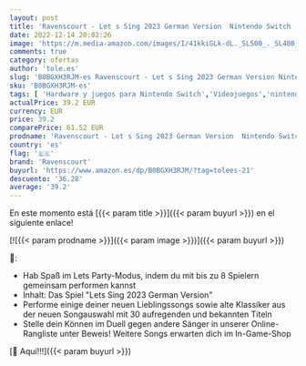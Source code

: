 ```yaml
---
layout: post
title: 'Ravenscourt - Let s Sing 2023 German Version  Nintendo Switch  [AT-PEGI]'
date: 2022-12-14 20:02:26
image: 'https://m.media-amazon.com/images/I/41kkiGLk-dL._SL500_._SL400_.jpg'
comments: true
category: ofertas
author: 'tole.es'
slug: 'B0BGXH3RJM-es Ravenscourt - Let s Sing 2023 German Version Nintendo...'
sku: 'B0BGXH3RJM-es'
tags: [ 'Hardware y juegos para Nintendo Switch','Videojuegos','nintendo','ravenscourt','🇪🇸', ]
actualPrice: 39.2 EUR
currency: EUR
price: 39.2
comparePrice: 61.52 EUR
prodname: 'Ravenscourt - Let s Sing 2023 German Version  Nintendo Switch  [AT-PEGI]'
country: 'es'
flag: '🇪🇸'
brand: 'Ravenscourt'
buyurl: 'https://www.amazon.es/dp/B0BGXH3RJM/?tag=tolees-21'
descuento: '36.28'
average: '39.2'
---
```


En este momento está [{{< param title >}}]({{< param buyurl >}}) en el siguiente enlace!

[![{{< param prodname >}}]({{< param image >}})]({{< param buyurl >}})

🔎:

- Hab Spaß im Lets Party-Modus, indem du mit bis zu 8 Spielern gemeinsam performen kannst
- Inhalt: Das Spiel "Lets Sing 2023 German Version"
- Performe einige deiner neuen Lieblingssongs sowie alte Klassiker aus der neuen Songauswahl mit 30 aufregenden und bekannten Titeln
- Stelle dein Können im Duell gegen andere Sänger in unserer Online-Rangliste unter Beweis! Weitere Songs erwarten dich im In-Game-Shop

[🛒 Aquí!!!]({{< param buyurl >}})
